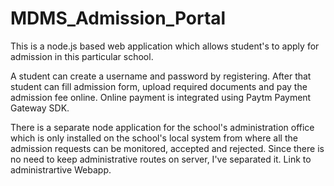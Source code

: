 # MDMS_Admission_Portal
This is a node.js based web application which allows student's to apply for admission in this particular school. 

A student can create a username and password by registering. After that student can fill admission form, upload required documents and pay the admission fee online.
Online payment  is integrated using Paytm Payment Gateway SDK.

There is a separate node application for the school's administration office which is only installed on the school's local system from where all the admission requests can be monitored, accepted and rejected. Since there is no need to keep administrative routes on server, I've separated it. Link to administrartive Webapp. 
